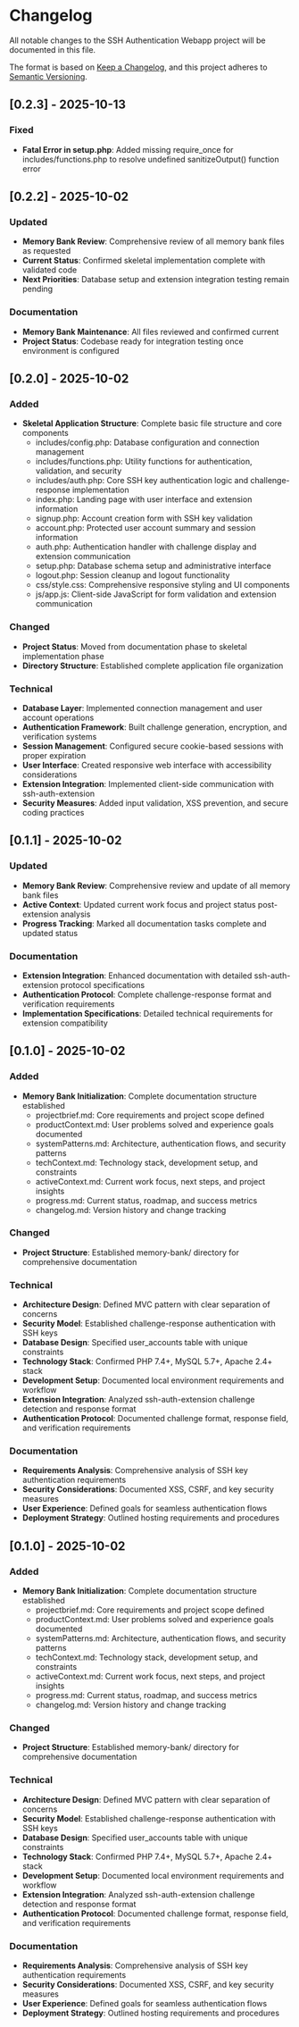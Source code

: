 # Changelog

All notable changes to the SSH Authentication Webapp project will be documented in this file.

The format is based on [Keep a Changelog](https://keepachangelog.com/en/1.0.0/),
and this project adheres to [Semantic Versioning](https://semver.org/spec/v2.0.0.html).

## [0.2.3] - 2025-10-13

### Fixed
- **Fatal Error in setup.php**: Added missing require_once for includes/functions.php to resolve undefined sanitizeOutput() function error

## [0.2.2] - 2025-10-02

### Updated
- **Memory Bank Review**: Comprehensive review of all memory bank files as requested
- **Current Status**: Confirmed skeletal implementation complete with validated code
- **Next Priorities**: Database setup and extension integration testing remain pending

### Documentation
- **Memory Bank Maintenance**: All files reviewed and confirmed current
- **Project Status**: Codebase ready for integration testing once environment is configured

## [0.2.0] - 2025-10-02

### Added
- **Skeletal Application Structure**: Complete basic file structure and core components
  - includes/config.php: Database configuration and connection management
  - includes/functions.php: Utility functions for authentication, validation, and security
  - includes/auth.php: Core SSH key authentication logic and challenge-response implementation
  - index.php: Landing page with user interface and extension information
  - signup.php: Account creation form with SSH key validation
  - account.php: Protected user account summary and session information
  - auth.php: Authentication handler with challenge display and extension communication
  - setup.php: Database schema setup and administrative interface
  - logout.php: Session cleanup and logout functionality
  - css/style.css: Comprehensive responsive styling and UI components
  - js/app.js: Client-side JavaScript for form validation and extension communication

### Changed
- **Project Status**: Moved from documentation phase to skeletal implementation phase
- **Directory Structure**: Established complete application file organization

### Technical
- **Database Layer**: Implemented connection management and user account operations
- **Authentication Framework**: Built challenge generation, encryption, and verification systems
- **Session Management**: Configured secure cookie-based sessions with proper expiration
- **User Interface**: Created responsive web interface with accessibility considerations
- **Extension Integration**: Implemented client-side communication with ssh-auth-extension
- **Security Measures**: Added input validation, XSS prevention, and secure coding practices

## [0.1.1] - 2025-10-02

### Updated
- **Memory Bank Review**: Comprehensive review and update of all memory bank files
- **Active Context**: Updated current work focus and project status post-extension analysis
- **Progress Tracking**: Marked all documentation tasks complete and updated status

### Documentation
- **Extension Integration**: Enhanced documentation with detailed ssh-auth-extension protocol specifications
- **Authentication Protocol**: Complete challenge-response format and verification requirements
- **Implementation Specifications**: Detailed technical requirements for extension compatibility

## [0.1.0] - 2025-10-02

### Added
- **Memory Bank Initialization**: Complete documentation structure established
  - projectbrief.md: Core requirements and project scope defined
  - productContext.md: User problems solved and experience goals documented
  - systemPatterns.md: Architecture, authentication flows, and security patterns
  - techContext.md: Technology stack, development setup, and constraints
  - activeContext.md: Current work focus, next steps, and project insights
  - progress.md: Current status, roadmap, and success metrics
  - changelog.md: Version history and change tracking

### Changed
- **Project Structure**: Established memory-bank/ directory for comprehensive documentation

### Technical
- **Architecture Design**: Defined MVC pattern with clear separation of concerns
- **Security Model**: Established challenge-response authentication with SSH keys
- **Database Design**: Specified user_accounts table with unique constraints
- **Technology Stack**: Confirmed PHP 7.4+, MySQL 5.7+, Apache 2.4+ stack
- **Development Setup**: Documented local environment requirements and workflow
- **Extension Integration**: Analyzed ssh-auth-extension challenge detection and response format
- **Authentication Protocol**: Documented challenge format, response field, and verification requirements

### Documentation
- **Requirements Analysis**: Comprehensive analysis of SSH key authentication requirements
- **Security Considerations**: Documented XSS, CSRF, and key security measures
- **User Experience**: Defined goals for seamless authentication flows
- **Deployment Strategy**: Outlined hosting requirements and procedures

## [0.1.0] - 2025-10-02

### Added
- **Memory Bank Initialization**: Complete documentation structure established
  - projectbrief.md: Core requirements and project scope defined
  - productContext.md: User problems solved and experience goals documented
  - systemPatterns.md: Architecture, authentication flows, and security patterns
  - techContext.md: Technology stack, development setup, and constraints
  - activeContext.md: Current work focus, next steps, and project insights
  - progress.md: Current status, roadmap, and success metrics
  - changelog.md: Version history and change tracking

### Changed
- **Project Structure**: Established memory-bank/ directory for comprehensive documentation

### Technical
- **Architecture Design**: Defined MVC pattern with clear separation of concerns
- **Security Model**: Established challenge-response authentication with SSH keys
- **Database Design**: Specified user_accounts table with unique constraints
- **Technology Stack**: Confirmed PHP 7.4+, MySQL 5.7+, Apache 2.4+ stack
- **Development Setup**: Documented local environment requirements and workflow
- **Extension Integration**: Analyzed ssh-auth-extension challenge detection and response format
- **Authentication Protocol**: Documented challenge format, response field, and verification requirements

### Documentation
- **Requirements Analysis**: Comprehensive analysis of SSH key authentication requirements
- **Security Considerations**: Documented XSS, CSRF, and key security measures
- **User Experience**: Defined goals for seamless authentication flows
- **Deployment Strategy**: Outlined hosting requirements and procedures
